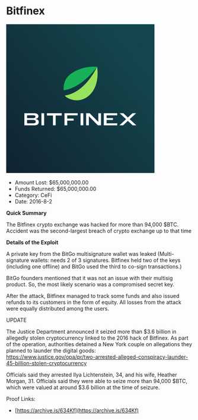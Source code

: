 # Bitfinex
![Bitfinex](/rektimages/Bitfinex-2.png)
- Amount Lost: $65,000,000.00
- Funds Returned: $65,000,000.00
- Category: CeFi
- Date: 2016-8-2

**Quick Summary**

The Bitfinex crypto exchange was hacked for more than 94,000 $BTC. Accident was the second-largest breach of crypto exchange up to that time

  


 **Details of the Exploit**

A private key from the BitGo multisignature wallet was leaked (Multi-signature wallets: needs 2 of 3 signatures. Bitfinex held two of the keys (including one offline) and BitGo used the third to co-sign transactions.)  
  


BitGo founders mentioned that it was not an issue with their multisig product. So, the most likely scenario was a compromised secret key.  
  


After the attack, Bitfinex managed to track some funds and also issued refunds to its customers in the form of equity. All losses from the attack were equally distributed among the users.  
  
UPDATE  
  
The Justice Department announced it seized more than $3.6 billion in allegedly stolen cryptocurrency linked to the 2016 hack of Bitfinex. As part of the operation, authorities detained a New York couple on allegations they planned to launder the digital goods:  
https://www.justice.gov/opa/pr/two-arrested-alleged-conspiracy-launder-45-billion-stolen-cryptocurrency  
  
Officials said they arrested Ilya Lichtenstein, 34, and his wife, Heather Morgan, 31. Officials said they were able to seize more than 94,000 $BTC, which were valued at around $3.6 billion at the time of seizure.


Proof Links:
- [https://archive.is/634Kf](https://archive.is/634Kf)


